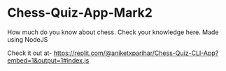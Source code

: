 # Chess-Quiz-App-Mark2
How much do you know about chess. Check your knowledge here.
Made using NodeJS

Check it out at- https://replit.com/@aniketxparihar/Chess-Quiz-CLI-App?embed=1&output=1#index.js
